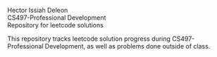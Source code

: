 Hector Issiah Deleon  
CS497-Professional Development  
Repository for leetcode solutions   


This repository tracks leetcode solution progress during CS497-Professional Development, as well as problems done outside of class. 
